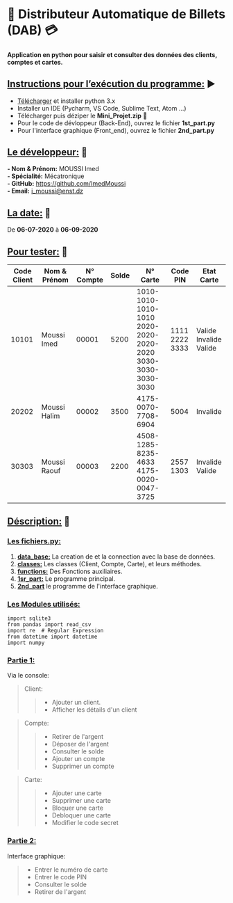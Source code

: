 :atm: Distributeur Automatique de Billets (DAB) :credit_card:
==============================================================
#### Application en python pour saisir et consulter des données des clients, comptes et cartes.

## <ins>Instructions pour l’exécution du programme:</ins> :arrow_forward:
- [Télécharger](https://www.python.org/downloads/) et installer python 3.x 
- Installer un IDE (Pycharm, VS Code, Sublime Text, Atom ...) 
- Télécharger puis déziper le **Mini_Projet.zip** :open_file_folder:
- Pour le code de dévloppeur (Back-End), ouvrez le fichier **1st_part.py**
- Pour l'interface graphique (Front_end), ouvrez le fichier **2nd_part.py** 


## <ins>Le développeur:</ins> :bust_in_silhouette:
**- Nom & Prénom:** MOUSSI Imed <br>
**- Spécialité:** Mécatronique<br>
**- GitHub:** https://github.com/ImedMoussi<br>
**- Email:** i_moussi@enst.dz

## <ins>La date:</ins> :date:
De **06-07-2020** à **06-09-2020**

## <ins>Pour tester:</ins> :pencil:
Code Client | Nom & Prénom | N° Compte | Solde | N° Carte | Code PIN | Etat Carte
------------ | ------------- | ------------ | ------------- | ------------ | ------------- | ------------- |
10101 | Moussi Imed | 00001 | 5200 | 1010-1010-1010-1010<br>2020-2020-2020-2020<br>3030-3030-3030-3030| 1111<br>2222<br>3333 | Valide<br>Invalide<br>Valide |
20202 | Moussi Halim | 00002 | 3500 | 4175-0070-7708-6904 | 5004 | Invalide |
30303 | Moussi Raouf | 00003 | 2200 | 4508-1285-8235-4633<br>4175-0020-0047-3725 | 2557<br>1303 | Invalide<br>Valide |


## <ins>Déscription:</ins> :pencil:<br>

### <ins>Les fichiers.py:</ins>
1. **<ins>data_base:</ins>** La creation de et la connection avec la base de données.<br>
2. **<ins>classes:</ins>** Les classes (Client, Compte, Carte), et leurs méthodes.<br>
3. **<ins>functions:</ins>** Des Fonctions auxiliaires.<br>
4. **<ins>1sr_part:</ins>** Le programme principal.<br>
5. **<ins>2nd_part</ins>** le programme de l'interface graphique.

### <ins>Les Modules utilisés:</ins>
~~~~{.python}
import sqlite3
from pandas import read_csv
import re  # Regular Expression
from datetime import datetime
import numpy
~~~~

### <ins>Partie 1:</ins> 
Via le console:
> Client:
>> - Ajouter un client.<br>
>> - Afficher les détails d'un client<br>

> Compte:
>> - Retirer de l'argent<br>
>> - Déposer de l'argent<br>
>> - Consulter le solde<br>
>> - Ajouter un compte<br>
>> - Supprimer un compte<br>

> Carte:
>> - Ajouter une carte<br>
>> - Supprimer une carte<br>
>> - Bloquer une carte<br>
>> - Debloquer une carte<br>
>> - Modifier le code secret<br>

### <ins>Partie 2:</ins>
Interface graphique:
> - Entrer le numéro de carte<br>
> - Entrer le code PIN<br>
> - Consulter le solde<br>
> - Retirer de l'argent<br>
